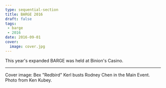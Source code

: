 ```yaml
---
type: sequential-section
title: BARGE 2016
draft: false
tags:
 - barge
 - 2016
date: 2016-09-01
cover:
  image: cover.jpg
---
```


This year's expanded BARGE was held at Binion's Casino. <!--more-->

-----

Cover image: Bex "Redbird" Kerl busts Rodney Chen in the Main Event. Photo from
Ken Kubey.

